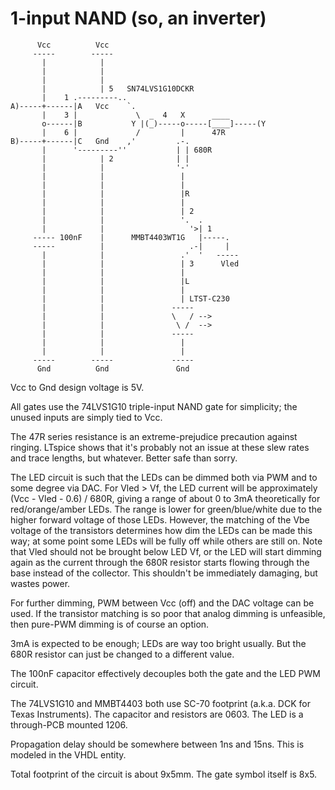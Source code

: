 1-input NAND (so, an inverter)
==============================

```
      Vcc          Vcc
     -----        -----
       |            |
       |            |
       |            |
       |            | 5   SN74LVS1G10DCKR
       |    1 .---------..
A)-----+------|A   Vcc    `.
       |    3 |             \  _  4   X      ____
       o------|B           Y |(_)-----o-----[____]-----(Y
       |    6 |             /         |      47R
B)-----+------|C   Gnd    ,'         .-.
       |      '---------''           | | 680R
       |            | 2              | |
       |            |                '-'
       |            |                 |
       |            |                 |
       |            |                 |R
       |            |                 |
       |            |                 | 2
       |            |                 '.  .
       |            |                   '>| 1
     ----- 100nF    |      MMBT4403WT1G   |-----.
     -----          |                   .-|     |
       |            |                 .'  '   -----
       |            |                 | 3      Vled
       |            |                 |
       |            |                 |L
       |            |                 |
       |            |                 | LTST-C230
       |            |               -----
       |            |               \   / -->
       |            |                \ /  -->
       |            |               -----
       |            |                 |
       |            |                 |
     -----        -----             -----
      Gnd          Gnd               Gnd
```

Vcc to Gnd design voltage is 5V.

All gates use the 74LVS1G10 triple-input NAND gate for simplicity; the unused
inputs are simply tied to Vcc.

The 47R series resistance is an extreme-prejudice precaution against ringing.
LTspice shows that it's probably not an issue at these slew rates and trace
lengths, but whatever. Better safe than sorry.

The LED circuit is such that the LEDs can be dimmed both via PWM and to some
degree via DAC. For Vled > Vf, the LED current will be approximately
(Vcc - Vled - 0.6) / 680R, giving a range of about 0 to 3mA theoretically for
red/orange/amber LEDs. The range is lower for green/blue/white due to the
higher forward voltage of those LEDs. However, the matching of the Vbe voltage
of the transistors determines how dim the LEDs can be made this way; at some
point some LEDs will be fully off while others are still on. Note that Vled
should not be brought below LED Vf, or the LED will start dimming again as the
current through the 680R resistor starts flowing through the base instead of
the collector. This shouldn't be immediately damaging, but wastes power.

For further dimming, PWM between Vcc (off) and the DAC voltage can be used.
If the transistor matching is so poor that analog dimming is unfeasible, then
pure-PWM dimming is of course an option.

3mA is expected to be enough; LEDs are way too bright usually. But the 680R
resistor can just be changed to a different value.

The 100nF capacitor effectively decouples both the gate and the LED PWM
circuit.

The 74LVS1G10 and MMBT4403 both use SC-70 footprint (a.k.a. DCK for Texas
Instruments). The capacitor and resistors are 0603. The LED is a through-PCB
mounted 1206.

Propagation delay should be somewhere between 1ns and 15ns. This is modeled in
the VHDL entity.

Total footprint of the circuit is about 9x5mm. The gate symbol itself is 8x5.
